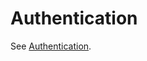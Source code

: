 # Authentication

See [Authentication](https://github.com/Adobe-Experience-Cloud/analytics-1.4-apis/blob/master/docs/authentication/index.md).
